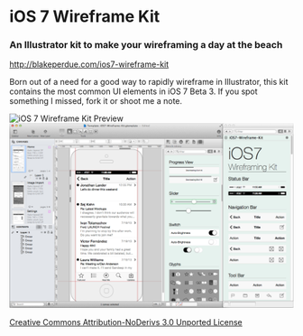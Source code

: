 iOS 7 Wireframe Kit
===================

### An Illustrator kit to make your wireframing a day at the beach

http://blakeperdue.com/ios7-wireframe-kit

Born out of a need for a good way to rapidly wireframe in Illustrator, this kit contains the most common UI elements in iOS 7 Beta 3. If you spot something I missed, fork it or shoot me a note.

![iOS 7 Wireframe Kit Preview](iOS7-Wireframe-Kit.png "iOS 7 Wireframe Kit Preview")
![iOS 7 Wireframe Kit Preview (Omnigraffle)](https://github.com/SidneyS/ios7-wireframe-kit/raw/master/iOS7-Wireframe-Kit-Example-Omnigraffle.png "iOS 7 Wireframe Kit Preview (Omnigraffle)")

[Creative Commons Attribution-NoDerivs 3.0 Unported License](https://creativecommons.org/licenses/by-nd/3.0/)
